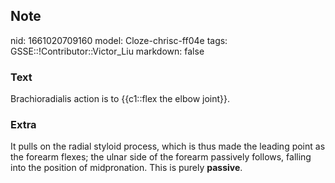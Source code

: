 ## Note
nid: 1661020709160
model: Cloze-chrisc-ff04e
tags: GSSE::!Contributor::Victor_Liu
markdown: false

### Text
Brachioradialis action is to {{c1::flex the elbow joint}}.

### Extra
It pulls on the radial styloid process, which is thus made the
leading point as the forearm flexes; the ulnar side of the forearm
passively follows, falling into the position of midpronation. This
is purely <b>passive</b>.
